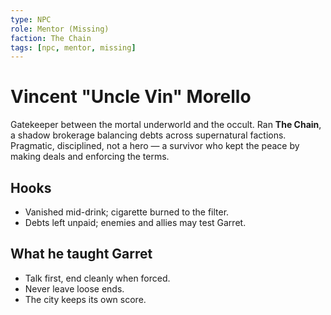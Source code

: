 ```yaml
---
type: NPC
role: Mentor (Missing)
faction: The Chain
tags: [npc, mentor, missing]
---
```


# Vincent "Uncle Vin" Morello

Gatekeeper between the mortal underworld and the occult. Ran **The Chain**, a shadow brokerage balancing debts across supernatural factions. Pragmatic, disciplined, not a hero — a survivor who kept the peace by making deals and enforcing the terms.

## Hooks
- Vanished mid-drink; cigarette burned to the filter.
- Debts left unpaid; enemies and allies may test Garret.

## What he taught Garret
- Talk first, end cleanly when forced.
- Never leave loose ends.
- The city keeps its own score.
